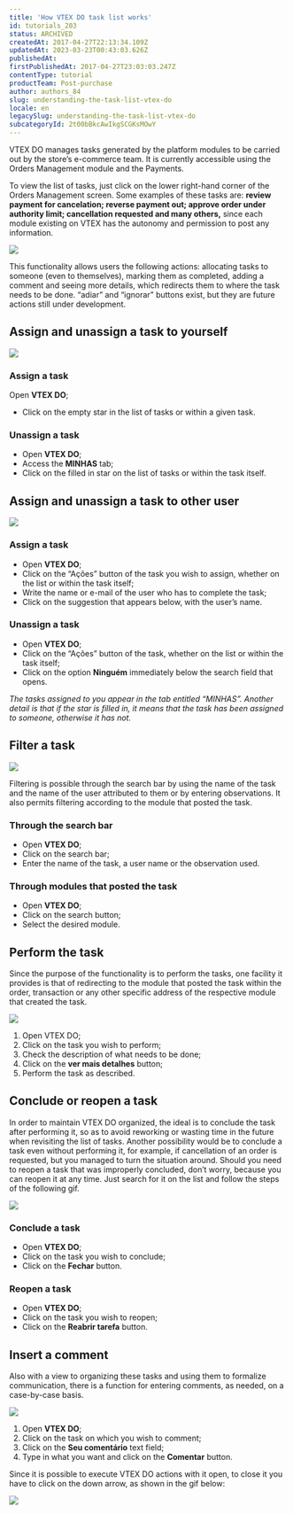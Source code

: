 ```yaml
---
title: 'How VTEX DO task list works'
id: tutorials_203
status: ARCHIVED
createdAt: 2017-04-27T22:13:34.109Z
updatedAt: 2023-03-23T00:43:03.626Z
publishedAt: 
firstPublishedAt: 2017-04-27T23:03:03.247Z
contentType: tutorial
productTeam: Post-purchase
author: authors_84
slug: understanding-the-task-list-vtex-do
locale: en
legacySlug: understanding-the-task-list-vtex-do
subcategoryId: 2t00bBkcAwIkgSCGKsMOwY
---
```


VTEX DO manages tasks generated by the platform modules to be carried out by the store’s e-commerce team. It is currently accessible using the Orders Management module and the Payments.

To view the list of tasks, just click on the lower right-hand corner of the Orders Management screen.  Some examples of these tasks are: __review payment for cancelation; reverse payment out; approve order under authority limit; cancellation requested and many others,__ since each module existing on VTEX has the autonomy and permission to post any information.

![](//images.contentful.com/alneenqid6w5/6CypzWJhLye2OOW6QqEKu0/fce59ed1fedbb5f8889b1cb5f3ec4bf2/VtexDO_GifAbrir.gif)

This functionality allows users the following actions: allocating tasks to someone (even to themselves), marking them as completed, adding a comment and seeing more details, which redirects them to where the task needs to be done. “adiar” and “ignorar” buttons exist, but they are future actions still under development.

## Assign and unassign a task to yourself

![](//images.contentful.com/alneenqid6w5/hSiaD565VuWwKUmWuwucO/a7f7a04e378a43e14cc0ed8469deb573/VtexDO_GifAtribuirTarefaProprio.gif)

### Assign a task
Open **VTEX DO**;
- Click on the empty star in the list of tasks or within a given task.

### Unassign a task
- Open **VTEX DO**;
- Access the **MINHAS** tab;
- Click on the filled in star on the list of tasks or within the task itself.

## Assign and unassign a task to other user

![](//images.contentful.com/alneenqid6w5/xTb2Dtb79ueKEiESCWi2y/05af0e238ac055a992b612381d3acd42/VtexDO_GifAtribuirTarefaTerceiros.gif)

### Assign a task
- Open **VTEX DO**;
- Click on the “Ações” button of the task you wish to assign, whether on the list or within the task itself;
- Write the name or e-mail of the user who has to complete the task;
- Click on the suggestion that appears below, with the user’s name.

### Unassign a task
- Open **VTEX DO**;
- Click on the “Ações” button of the task, whether on the list or within the task itself;
- Click on the option **Ninguém** immediately below the search field that opens.

_The tasks assigned to you appear in the tab entitled “MINHAS”. Another detail is that if the star is filled in, it means that the task has been assigned to someone, otherwise it has not._

## Filter a task

![](//images.contentful.com/alneenqid6w5/1o6DK8SFHiuWwcESKScaqE/a616812c5d48431cf5383dbd204c511f/VtexDO_GifFiltro.gif)

Filtering is possible through the search bar by using the name of the task and the name of the user attributed to them or by entering observations. It also permits filtering according to the module that posted the task.

### Through the search bar
- Open **VTEX DO**;
- Click on the search bar;
- Enter the name of the task, a user name or the observation used.

### Through modules that posted the task
- Open **VTEX DO**;
- Click on the search button;
- Select the desired module.

## Perform the task

Since the purpose of the functionality is to perform the tasks, one facility it provides is that of redirecting to the module that posted the task within the order, transaction or any other specific address of the respective module that created the task.

![](//images.contentful.com/alneenqid6w5/5nxobC9IVUGUe8CQoaI02I/84ac62df3673e85a379d3c9f409ef999/VtexDO_GifFazerTarefa.gif)

1. Open VTEX DO;
2. Click on the task you wish to perform;
3. Check the description of what needs to be done;
4. Click on the **ver mais detalhes** button;
5. Perform the task as described.

## Conclude or reopen a task

In order to maintain VTEX DO organized, the ideal is to conclude the task after performing it, so as to avoid reworking or wasting time in the future when revisiting the list of tasks. Another possibility would be to conclude a task even without performing it, for example, if cancellation of an order is requested, but you managed to turn the situation around. Should you need to reopen a task that was improperly concluded, don’t worry, because you can reopen it at any time. Just search for it on the list and follow the steps of the following gif.

![](//images.contentful.com/alneenqid6w5/5Uc9dUfGusGcoAW6iw4EOa/52d9aa14d083b08e66fd4f9453cf1813/VtexDO_GifFinalizarTarefa.gif)

### Conclude a task
- Open **VTEX DO**;
- Click on the task you wish to conclude;
- Click on the **Fechar** button.

### Reopen a task
- Open **VTEX DO**;
- Click on the task you wish to reopen;
- Click on the **Reabrir tarefa** button.

## Insert a comment

Also with a view to organizing these tasks and using them to formalize communication, there is a function for entering comments, as needed, on a case-by-case basis.

![](//images.contentful.com/alneenqid6w5/5SrDSFwNIkokms4ayga2oo/86862b1896fabd96b34344318fd553fb/VtexDO_GifInserirComentario.gif)

1. Open **VTEX DO**;
2. Click on the task on which you wish to comment;
3. Click on the **Seu comentário** text field;
4. Type in what you want and click on the **Comentar** button.

Since it is possible to execute VTEX DO actions with it open, to close it you have to click on the down arrow, as shown in the gif below:

![](//images.contentful.com/alneenqid6w5/6N34IAYvdKyYAa6KCIM2AO/670277853327aa793c851d8a0ce99b2a/VtexDO_GifFechar.gif)
